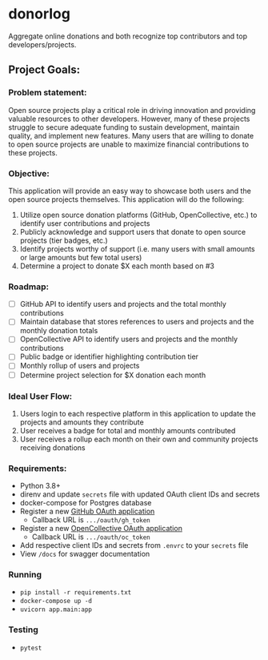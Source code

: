 # donorlog

Aggregate online donations and both recognize top contributors and top developers/projects.

## Project Goals:

### Problem statement:

Open source projects play a critical role in driving innovation and providing valuable resources to other developers.
However, many of these projects struggle to secure adequate funding to sustain development, maintain quality, and
implement new features. Many users that are willing to donate to open source projects are unable to maximize financial
contributions to these projects.

### Objective:

This application will provide an easy way to showcase both users and the open source projects themselves. This
application will do the following:

1) Utilize open source donation platforms (GitHub, OpenCollective, etc.) to identify user contributions and projects
2) Publicly acknowledge and support users that donate to open source projects (tier badges, etc.)
3) Identify projects worthy of support (i.e. many users with small amounts or large amounts but few total users)
4) Determine a project to donate $X each month based on #3

### Roadmap:

- [ ] GitHub API to identify users and projects and the total monthly contributions
- [ ] Maintain database that stores references to users and projects and the monthly donation totals
- [ ] OpenCollective API to identify users and projects and the monthly contributions
- [ ] Public badge or identifier highlighting contribution tier
- [ ] Monthly rollup of users and projects
- [ ] Determine project selection for $X donation each month

### Ideal User Flow:

1) Users login to each respective platform in this application to update the projects and amounts they contribute
2) User receives a badge for total and monthly amounts contributed
3) User receives a rollup each month on their own and community projects receiving donations

### Requirements:

- Python 3.8+
- direnv and update `secrets` file with updated OAuth client IDs and secrets
- docker-compose for Postgres database
- Register a new [GitHub OAuth application](https://github.com/settings/applications/new)
  - Callback URL is `.../oauth/gh_token`
- Register a new [OpenCollective OAuth application](https://docs.opencollective.com/help/developers/oauth)
  - Callback URL is `.../oauth/oc_token`
- Add respective client IDs and secrets from `.envrc` to your `secrets` file
- View `/docs` for swagger documentation

### Running

- `pip install -r requirements.txt`
- `docker-compose up -d`
- `uvicorn app.main:app`

### Testing

- `pytest`
